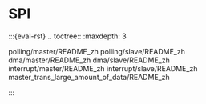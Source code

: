 # SPI

:::{eval-rst}
.. toctree::
   :maxdepth: 3

   polling/master/README_zh
   polling/slave/README_zh
   dma/master/README_zh
   dma/slave/README_zh
   interrupt/master/README_zh
   interrupt/slave/README_zh
   master_trans_large_amount_of_data/README_zh

:::
